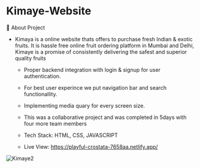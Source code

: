 # Kimaye-Website
💬 About Project<br>
<ul>
  <li>Kimaya is a online website thats offers to purchase fresh
Indian & exotic fruits. It is hassle free online fruit
ordering platform in Mumbai and Delhi, Kimaye is a
promise of consistently delivering the safest and superior
quality fruits</li>

- Proper backend integration with login & signup for user
authentication.

- For best user experince we put navigation bar and search
functionallity.

- Implementing media quary for every screen size.

- This was a collaborative project and was completed in
5days with four more team members

- Tech Stack: HTML, CSS, JAVASCRIPT

- Live View: https://playful-crostata-7658aa.netlify.app/
<!--   <li>📰 My First Web Page_________________________________</li> -->
  
</ul>

![Kimaye2](https://user-images.githubusercontent.com/48019264/185496599-433c217c-6c63-4d2c-b34c-ad962de2ba5f.jpg)


